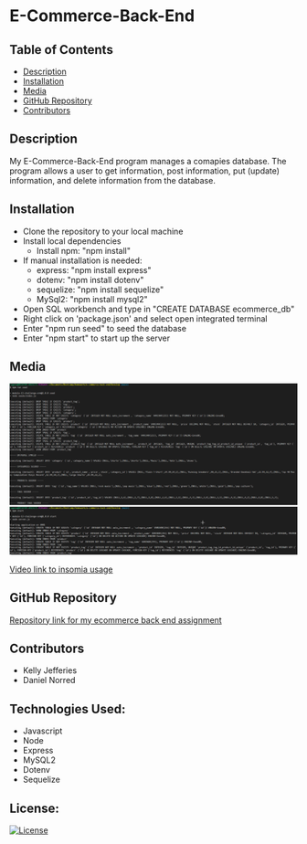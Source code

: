 # E-Commerce-Back-End

## Table of Contents

- [Description](#description)
- [Installation](#installation)
- [Media](#media)
- [GitHub Repository](#github-repository)
- [Contributors](#contributors)

## Description

My E-Commerce-Back-End program manages a comapies database. The program allows a user to get information, post information, put (update) information, and delete information from the database.

## Installation

- Clone the repository to your local machine
- Install local dependencies
    * Install npm: "npm install" 
- If manual installation is needed:
    * express: "npm install express"
    * dotenv: "npm install dotenv"
    * sequelize: "npm install sequelize"
    * MySql2: "npm install mysql2"
- Open SQL workbench and type in "CREATE DATABASE ecommerce_db"
- Right click on 'package.json' and select open integrated terminal
- Enter "npm run seed" to seed the database
- Enter "npm start" to start up the server

## Media

![Successful seeding of the database](./Assets/Successful-seed.png)
![The server is working](./Assets/Server-start.png)

[Video link to insomia usage](https://drive.google.com/file/d/1J_Iug4kKk_bpViPmqq9v7RHnmj9TddAB/view?usp=sharing)

## GitHub Repository

[Repository link for my ecommerce back end assignment](https://github.com/eugene125/e-commerce-back-end)

## Contributors

- Kelly Jefferies
- Daniel Norred

## Technologies Used:
- Javascript
- Node
- Express
- MySQL2
- Dotenv
- Sequelize

## License:

[![License](https://img.shields.io/badge/License-MIT%20License-Green)](http://choosealicense.com/licenses/mit/)